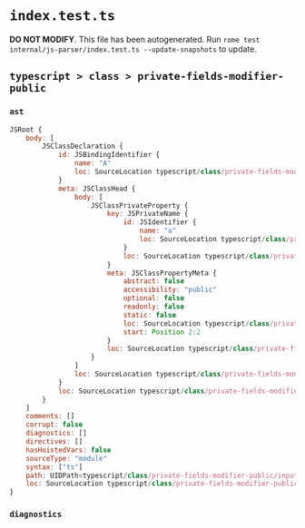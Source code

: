 # `index.test.ts`

**DO NOT MODIFY**. This file has been autogenerated. Run `rome test internal/js-parser/index.test.ts --update-snapshots` to update.

## `typescript > class > private-fields-modifier-public`

### `ast`

```javascript
JSRoot {
	body: [
		JSClassDeclaration {
			id: JSBindingIdentifier {
				name: "A"
				loc: SourceLocation typescript/class/private-fields-modifier-public/input.ts 1:6-1:7 (A)
			}
			meta: JSClassHead {
				body: [
					JSClassPrivateProperty {
						key: JSPrivateName {
							id: JSIdentifier {
								name: "a"
								loc: SourceLocation typescript/class/private-fields-modifier-public/input.ts 2:10-2:11 (a)
							}
							loc: SourceLocation typescript/class/private-fields-modifier-public/input.ts 2:9-2:11
						}
						meta: JSClassPropertyMeta {
							abstract: false
							accessibility: "public"
							optional: false
							readonly: false
							static: false
							loc: SourceLocation typescript/class/private-fields-modifier-public/input.ts 2:2-2:11
							start: Position 2:2
						}
						loc: SourceLocation typescript/class/private-fields-modifier-public/input.ts 2:2-2:12
					}
				]
				loc: SourceLocation typescript/class/private-fields-modifier-public/input.ts 1:0-3:1
			}
			loc: SourceLocation typescript/class/private-fields-modifier-public/input.ts 1:0-3:1
		}
	]
	comments: []
	corrupt: false
	diagnostics: []
	directives: []
	hasHoistedVars: false
	sourceType: "module"
	syntax: ["ts"]
	path: UIDPath<typescript/class/private-fields-modifier-public/input.ts>
	loc: SourceLocation typescript/class/private-fields-modifier-public/input.ts 1:0-4:0
}
```

### `diagnostics`

```

```
